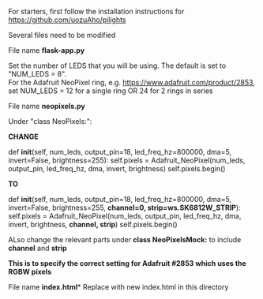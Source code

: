 For starters, first follow the installation instructions for https://github.com/uozuAho/pilights

Several files need to be modified

File name **flask-app.py**

  Set the number of LEDS that you will be using.  The default is set to "NUM_LEDS = 8".  
  For the Adafruit NeoPixel ring, e.g. https://www.adafruit.com/product/2853, set NUM_LEDS = 12 for a single ring OR 24 for 2 rings in series

File name **neopixels.py**

  Under "class NeoPixels:":
  
  **CHANGE** 
  
def __init__(self, num_leds, output_pin=18, led_freq_hz=800000, dma=5,
                 invert=False, brightness=255):
        self.pixels = Adafruit_NeoPixel(num_leds, output_pin, led_freq_hz, dma,
            invert, brightness)
        self.pixels.begin()

  **TO**   
  
  def __init__(self, num_leds, output_pin=18, led_freq_hz=800000, dma=5,
                 invert=False, brightness=255, **channel=0, strip=ws.SK6812W_STRIP**):
        self.pixels = Adafruit_NeoPixel(num_leds, output_pin, led_freq_hz, dma,
            invert, brightness, **channel, strip**)
        self.pixels.begin()

  ALso change the relevant parts under **class NeoPixelsMock:** to include **channel** and **strip**

  **This is to specify the correct setting for Adafruit #2853 which uses the RGBW pixels**
  
  File name **index.html***
  Replace with new index.html in this directory
  
